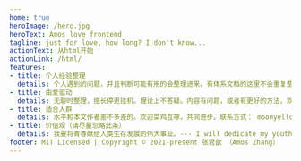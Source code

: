 ```yaml
---
home: true
heroImage: /hero.jpg
heroText: Amos love frontend
tagline: just for love, how long? I don't know...
actionText: 从html开始
actionLink: /html/
features:
- title: 个人经验整理
  details: 个人遇到的问题，并且判断可能有用的会整理进来。有体系文档的这里不会重复整理体系，只会记录自己的一些经验（菜鸡个人维护有多垃圾，你们懂的）。
- title: 由爱驱动
  details: 无聊时整理，擅长停更挂机。理论上不答疑。内容有问题，或者有更好的方法，欢迎指教。如果那个人不值得爱，下一个爱的人又何必是一个人。
- title: 适合人群
  details: 水平和本文作者差不多差的。欢迎菜鸡互啄，共同进步。联系方式： moonyellow@126.com
- title: 价值观（请尽量忽略此条）
  details: 我要将青春献给人类生存发展的伟大事业。--- I will dedicate my youth  to the great cause of human survival and development.
footer: MIT Licensed | Copyright © 2021-present 张君歆 （Amos Zhang）
---
```

